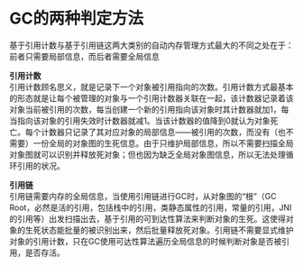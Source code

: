 # GC的两种判定方法

基于引用计数与基于引用链这两大类别的自动内存管理方式最大的不同之处在于：前者只需要局部信息，而后者需要全局信息

**引用计数**  
引用计数顾名思义，就是记录下一个对象被引用指向的次数。引用计数方式最基本的形态就是让每个被管理的对象与一个引用计数器关联在一起，该计数器记录着该对象当前被引用的次数，每当创建一个新的引用指向该对象时其计数器就加1，每当指向该对象的引用失效时计数器就减1。当该计数器的值降到0就认为对象死亡。每个计数器只记录了其对应对象的局部信息——被引用的次数，而没有（也不需要）一份全局的对象图的生死信息。由于只维护局部信息，所以不需要扫描全局对象图就可以识别并释放死对象；但也因为缺乏全局对象图信息，所以无法处理循环引用的状况。

**引用链**  
引用链需要内存的全局信息，当使用引用链进行GC时，从对象图的“根”（GC Root，必然是活的引用，包括栈中的引用，类静态属性的引用，常量的引用，JNI的引用等）出发扫描出去，基于引用的可到达性算法来判断对象的生死。这使得对象的生死状态能批量的被识别出来，然后批量释放死对象。引用链不需要显式维护对象的引用计数，只在GC使用可达性算法遍历全局信息的时候判断对象是否被引用，是否存活。

